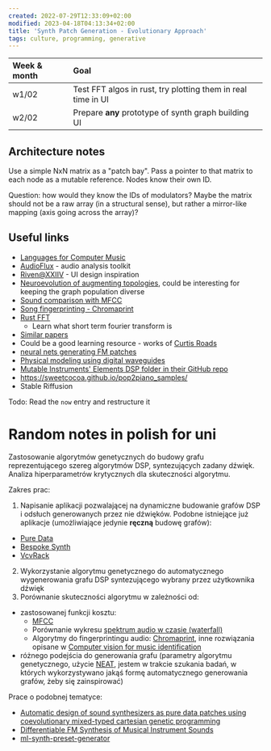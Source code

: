 ```yaml
---
created: 2022-07-29T12:33:09+02:00
modified: 2023-04-18T04:13:34+02:00
title: 'Synth Patch Generation - Evolutionary Approach'
tags: culture, programming, generative
---
```


| Week & month | Goal |
| :-- | :-- |
| w1/02 | Test FFT algos in rust, try plotting them in real time in UI |
| w2/02 | Prepare **any** prototype of synth graph building UI |

## Architecture notes

Use a simple NxN matrix as a "patch bay". Pass a pointer to that matrix to each node as a mutable reference. Nodes know their own ID.

Question: how would they know the IDs of modulators? Maybe the matrix should not be a raw array (in a structural sense), but rather a mirror-like mapping (axis going across the array)?

## Useful links

- [Languages for Computer Music](https://www.frontiersin.org/articles/10.3389/fdigh.2018.00026/full)
- [AudioFlux](https://github.com/libAudioFlux/audioFlux) - audio analysis toolkit
- [Riven@XXIIV](https://wiki.xxiivv.com/site/riven.html) - UI design inspiration
- [Neuroevolution of augmenting topologies](https://en.wikipedia.org/wiki/Neuroevolution_of_augmenting_topologies),
  could be interesting for keeping the graph population diverse
- [Sound comparison with MFCC](https://github.com/d4r3topk/comparing-audio-files-python)
- [Song fingerprinting - Chromaprint](https://oxygene.sk/2011/01/how-does-chromaprint-work/)
- [Rust FFT](https://docs.rs/rustfft/latest/rustfft/)
  - Learn what short term fourier transform is
- [Similar papers](https://www.google.com/search?q=genetic%20synth%20patch%20&ie=utf-8&oe=utf-8&client=firefox-b-m)
- Could be a good learning resource - works of [Curtis Roads](https://en.m.wikipedia.org/wiki/Curtis_Roads)
- [neural nets generating FM patches](https://fcaspe.github.io/ddx7/) 
- [Physical modeling using digital waveguides](https://ccrma.stanford.edu/~jos/pmudw/)
- [Mutable Instruments' Elements DSP folder in their GitHub repo](https://github.com/pichenettes/eurorack/tree/master/elements/dsp)
- https://sweetcocoa.github.io/pop2piano_samples/
- Stable Riffusion

Todo: Read the `now` entry and restructure it


# Random notes in polish for uni

Zastosowanie algorytmów genetycznych do budowy grafu reprezentującego szereg algorytmów DSP,
syntezujących zadany dźwięk. Analiza hiperparametrów krytycznych dla skuteczności algorytmu.

Zakres prac:

1. Napisanie aplikacji pozwalającej na dynamiczne budowanie grafów DSP i odsłuch generowanych przez nie dźwięków.
  Podobne istniejące już aplikacje (umożliwiające jedynie **ręczną** budowę grafów):
  - [Pure Data](http://puredata.info/)
  - [Bespoke Synth](https://www.bespokesynth.com/)
  - [VcvRack](https://vcvrack.com/)
2. Wykorzystanie algorytmu genetycznego do automatycznego wygenerowania grafu DSP syntezującego wybrany przez użytkownika dźwięk
3. Porównanie skuteczności algorytmu w zależności od:
  - zastosowanej funkcji kosztu:
    - [MFCC](https://en.wikipedia.org/wiki/Mel-frequency_cepstrum)
    - Porównanie wykresu [spektrum audio w czasie (waterfall)](https://en.wikipedia.org/wiki/Waterfall_plot)
    - Algorytmy do fingerprintingu audio: [Chromaprint](https://oxygene.sk/2011/01/how-does-chromaprint-work/),
      inne rozwiązania opisane w [Computer vision for music identification](https://ieeexplore.ieee.org/document/1467322)
  - różnego podejścia do generowania grafu (parametry algorytmu genetycznego,
    użycie [NEAT](https://en.wikipedia.org/wiki/Neuroevolution_of_augmenting_topologies), jestem w trakcie szukania
    badań, w których wykorzystywano jakąś formę automatycznego generowania grafów, żeby się zainspirować)


Prace o podobnej tematyce:

- [Automatic design of sound synthesizers as pure data patches using coevolutionary mixed-typed cartesian genetic programming](https://dl.acm.org/doi/10.1145/2576768.2598303)
- [Differentiable FM Synthesis of Musical Instrument Sounds](https://fcaspe.github.io/ddx7/)
- [ml-synth-preset-generator](https://github.com/jakespracher/ml-synth-preset-generator)
